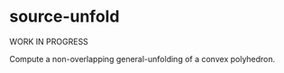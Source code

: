 # source-unfold

WORK IN PROGRESS

Compute a non-overlapping general-unfolding of a convex polyhedron.
